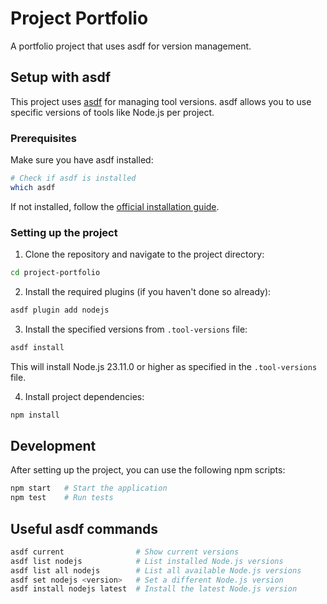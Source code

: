 # Project Portfolio

A portfolio project that uses asdf for version management.

## Setup with asdf

This project uses [asdf](https://asdf-vm.com/) for managing tool versions. asdf allows you to use specific versions of tools like Node.js per project.

### Prerequisites

Make sure you have asdf installed:

```bash
# Check if asdf is installed
which asdf
```

If not installed, follow the [official installation guide](https://asdf-vm.com/guide/getting-started.html).

### Setting up the project

1. Clone the repository and navigate to the project directory:

```bash
cd project-portfolio
```

2. Install the required plugins (if you haven't done so already):

```bash
asdf plugin add nodejs
```

3. Install the specified versions from `.tool-versions` file:

```bash
asdf install
```

This will install Node.js 23.11.0 or higher as specified in the `.tool-versions` file.

4. Install project dependencies:

```bash
npm install
```

## Development

After setting up the project, you can use the following npm scripts:

```bash
npm start   # Start the application
npm test    # Run tests
```

## Useful asdf commands

```bash
asdf current                # Show current versions
asdf list nodejs            # List installed Node.js versions
asdf list all nodejs        # List all available Node.js versions
asdf set nodejs <version>   # Set a different Node.js version
asdf install nodejs latest  # Install the latest Node.js version
```

